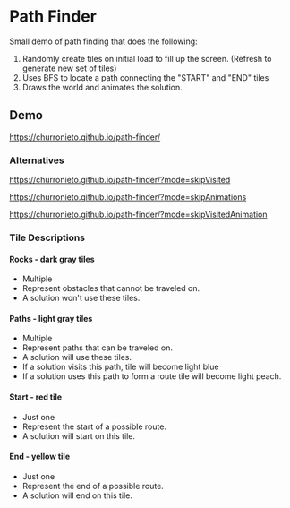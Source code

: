 # Path Finder 
Small demo of path finding that does the following:
1. Randomly create tiles on initial load to fill up the screen. (Refresh to generate new set of tiles)
2. Uses BFS to locate a path connecting the "START" and "END" tiles 
3. Draws the world and animates the solution.

## Demo

https://churronieto.github.io/path-finder/

### Alternatives

https://churronieto.github.io/path-finder/?mode=skipVisited

https://churronieto.github.io/path-finder/?mode=skipAnimations

https://churronieto.github.io/path-finder/?mode=skipVisitedAnimation

### Tile Descriptions

#### Rocks - dark gray tiles 
* Multiple 
* Represent obstacles that cannot be traveled on. 
* A solution won't use these tiles.

#### Paths - light gray tiles
* Multiple 
* Represent paths that can be traveled on. 
* A solution will use these tiles.
* If a solution visits this path, tile will become light blue
* If a solution uses this path to form a route tile will become light peach.

#### Start - red tile
* Just one 
* Represent the start of a possible route.
* A solution will start on this tile.

#### End - yellow tile
* Just one 
* Represent the end of a possible route.
* A solution will end on this tile.